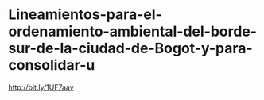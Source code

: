# Lineamientos-para-el-ordenamiento-ambiental-del-borde-sur-de-la-ciudad-de-Bogot-y-para-consolidar-u
http://bit.ly/1UF7aav

